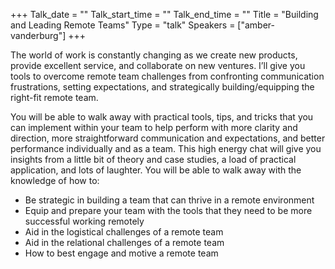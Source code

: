 +++
Talk_date = ""
Talk_start_time = ""
Talk_end_time = ""
Title = "Building and Leading Remote Teams"
Type = "talk"
Speakers = ["amber-vanderburg"]
+++

The world of work is constantly changing as we create new products, provide excellent service, and collaborate on new ventures. I’ll give you tools to overcome remote team challenges from confronting communication frustrations, setting expectations, and strategically building/equipping the right-fit remote team.

You will be able to walk away with practical tools, tips, and tricks that you can implement within your team to help perform with more clarity and direction, more straightforward communication and expectations, and better performance individually and as a team. This high energy chat will give you insights from a little bit of theory and case studies, a load of practical application, and lots of laughter. You will be able to walk away with the knowledge of how to:

- Be strategic in building a team that can thrive in a remote environment
- Equip and prepare your team with the tools that they need to be more successful working remotely
- Aid in the logistical challenges of a remote team
- Aid in the relational challenges of a remote team
- How to best engage and motive a remote team
